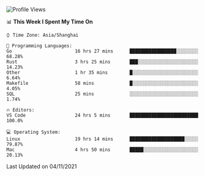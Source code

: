 <!--START_SECTION:waka-->
![Profile Views](http://img.shields.io/badge/Profile%20Views-8-blue)

📊 **This Week I Spent My Time On** 

```text
⌚︎ Time Zone: Asia/Shanghai

💬 Programming Languages: 
Go                       16 hrs 27 mins      █████████████████░░░░░░░░   68.28% 
Rust                     3 hrs 25 mins       ███░░░░░░░░░░░░░░░░░░░░░░   14.23% 
Other                    1 hr 35 mins        █░░░░░░░░░░░░░░░░░░░░░░░░   6.64% 
Makefile                 58 mins             █░░░░░░░░░░░░░░░░░░░░░░░░   4.05% 
SQL                      25 mins             ░░░░░░░░░░░░░░░░░░░░░░░░░   1.74%

🔥 Editors: 
VS Code                  24 hrs 5 mins       █████████████████████████   100.0%

💻 Operating System: 
Linux                    19 hrs 14 mins      ████████████████████░░░░░   79.87% 
Mac                      4 hrs 50 mins       █████░░░░░░░░░░░░░░░░░░░░   20.13%

```


 Last Updated on 04/11/2021
<!--END_SECTION:waka-->
